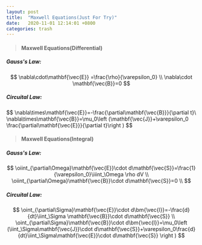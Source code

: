 ```yaml
---
layout: post
title:  "Maxwell Equations(Just For Try)"
date:   2020-11-01 12:14:01 +0800
categories: trash
---
```


> #### Maxwell Equations(Differential) ####

##### Gauss's Law:

$$
\nabla\cdot\mathbf{\vec{E}} =\frac{\rho}{\varepsilon_0} \\
\nabla\cdot \mathbf{\vec{B}}=0
$$

##### Circuital Law:

\$$
  \nabla\times\mathbf{\vec{E}}=-\frac{\partial\mathbf{\vec{B}}}{\partial t}\\
  \nabla\times\mathbf{\vec{B}}=\mu_0\left (\mathbf{\vec{J}}+\varepsilon_0 \frac{\partial\mathbf{\vec{E}}}{\partial t}\right )
 $$

 > #### Maxwell Equations(Integral)

 ##### Gauss's Law:

 $$
  \oiint_{\partial\Omega}\mathbf{\vec{E}}\cdot d\mathbf{\vec{S}}=\frac{1}{\varepsilon_0}\iiint_\Omega \rho dV \\
  \oiint_{\partial\Omega}\mathbf{\vec{B}}\cdot d\mathbf{\vec{S}}=0 \\
$$

##### Circuital Law:

$$
  \oint_{\partial\Sigma}\mathbf{\vec{E}}\cdot d\bm{\vec{l}}=-\frac{d}{dt}\iint_\Sigma \mathbf{\vec{B}}\cdot d\mathbf{\vec{S}} \\
  \oint_{\partial\Sigma}\mathbf{\vec{B}}\cdot d\bm{\vec{l}}=\mu_0\left (\iint_\Sigma\mathbf{\vec{J}}\cdot d\mathbf{\vec{S}}+\varepsilon_0\frac{d}{dt}\iint_\Sigma\mathbf{\vec{E}}\cdot d\mathbf{\vec{S}} \right )
 $$